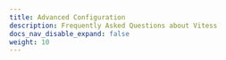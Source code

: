 ```yaml
---
title: Advanced Configuration
description: Frequently Asked Questions about Vitess
docs_nav_disable_expand: false
weight: 10
---
```


